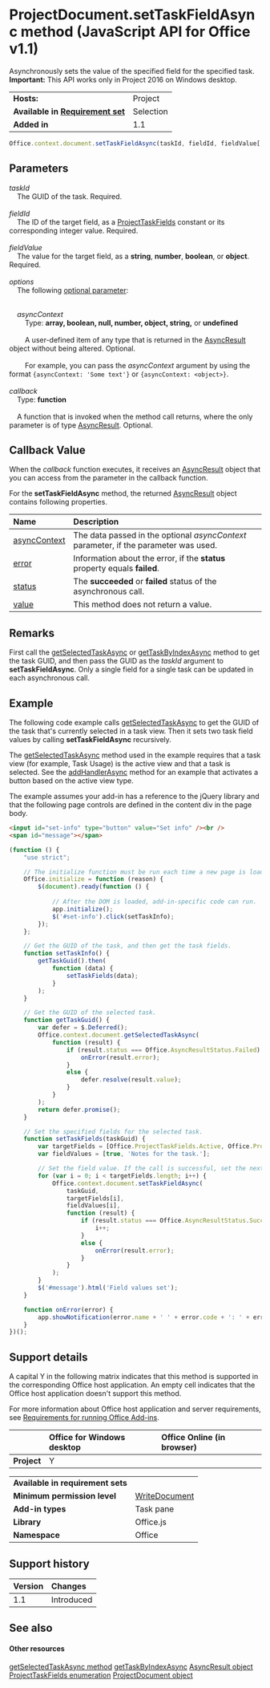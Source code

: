 
# ProjectDocument.setTaskFieldAsync method (JavaScript API for Office v1.1)
Asynchronously sets the value of the specified field for the specified task.
 **Important:** This API works only in Project 2016 on Windows desktop.

|||
|:-----|:-----|
|**Hosts:**|Project|
|**Available in [Requirement set](../../docs/overview/specify-office-hosts-and-api-requirements.md)**|Selection|
|**Added in**|1.1|

```js
Office.context.document.setTaskFieldAsync(taskId, fieldId, fieldValue[, options][, callback]);
```


## Parameters


_taskId_<br/>
&nbsp;&nbsp;&nbsp;&nbsp;The GUID of the task. Required.<br/><br/>
_fieldId_<br/>
&nbsp;&nbsp;&nbsp;&nbsp;The ID of the target field, as a [ProjectTaskFields](https://dev.office.com/reference/add-ins/shared/projecttaskfields-enumeration) constant or its corresponding integer value. Required.<br/><br/>
_fieldValue_<br/>
&nbsp;&nbsp;&nbsp;&nbsp;The value for the target field, as a  **string**,  **number**,  **boolean**, or  **object**. Required.<br/><br/>
_options_<br/>
&nbsp;&nbsp;&nbsp;&nbsp;The following [optional parameter](../../docs/develop/asynchronous-programming-in-office-add-ins.md#passing-optional-parameters-to-asynchronous-methods):<br/><br/>

&nbsp;&nbsp;&nbsp;&nbsp;_asyncContext_<br/>
&nbsp;&nbsp;&nbsp;&nbsp;&nbsp;&nbsp;&nbsp;&nbsp;Type: **array, boolean, null, number, object, string,** or **undefined**<br/></br>&nbsp;&nbsp;&nbsp;&nbsp;&nbsp;&nbsp;&nbsp;&nbsp;A user-defined item of any type that is returned in the [AsyncResult](https://dev.office.com/reference/add-ins/shared/asyncresult) object without being altered. Optional.</br></br>&nbsp;&nbsp;&nbsp;&nbsp;&nbsp;&nbsp;&nbsp;&nbsp;For example, you can pass the _asyncContext_ argument by using the format `{asyncContext: 'Some text'}` or `{asyncContext: <object>}`.<br/><br/>
_callback_<br/>
&nbsp;&nbsp;&nbsp;&nbsp;Type: **function**<br/><br/>
&nbsp;&nbsp;&nbsp;&nbsp;A function that is invoked when the method call returns, where the only parameter is of type [AsyncResult](https://dev.office.com/reference/add-ins/shared/asyncresult). Optional.
    

## Callback Value

When the  _callback_ function executes, it receives an [AsyncResult](https://dev.office.com/reference/add-ins/shared/asyncresult) object that you can access from the parameter in the callback function.

For the  **setTaskFieldAsync** method, the returned [AsyncResult](https://dev.office.com/reference/add-ins/shared/asyncresult) object contains following properties.



|**Name**|**Description**|
|:-----|:-----|
|[asyncContext](https://dev.office.com/reference/add-ins/shared/asyncresult.asynccontext)|The data passed in the optional  _asyncContext_ parameter, if the parameter was used.|
|[error](https://dev.office.com/reference/add-ins/shared/asyncresult.error)|Information about the error, if the  **status** property equals **failed**.|
|[status](https://dev.office.com/reference/add-ins/shared/asyncresult.status)|The  **succeeded** or **failed** status of the asynchronous call.|
|[value](https://dev.office.com/reference/add-ins/shared/asyncresult.value)|This method does not return a value.|

## Remarks

First call the [getSelectedTaskAsync](https://dev.office.com/reference/add-ins/shared/projectdocument.getselectedtaskasync) or [getTaskByIndexAsync](https://dev.office.com/reference/add-ins/shared/projectdocument.settaskfieldasync) method to get the task GUID, and then pass the GUID as the _taskId_ argument to **setTaskFieldAsync**. Only a single field for a single task can be updated in each asynchronous call.


## Example

The following code example calls [getSelectedTaskAsync](https://dev.office.com/reference/add-ins/shared/projectdocument.getselectedtaskasync) to get the GUID of the task that's currently selected in a task view. Then it sets two task field values by calling **setTaskFieldAsync** recursively.

The [getSelectedTaskAsync](https://dev.office.com/reference/add-ins/shared/projectdocument.getselectedtaskasync) method used in the example requires that a task view (for example, Task Usage) is the active view and that a task is selected. See the [addHandlerAsync](https://dev.office.com/reference/add-ins/shared/projectdocument.addhandlerasync) method for an example that activates a button based on the active view type.

The example assumes your add-in has a reference to the jQuery library and that the following page controls are defined in the content div in the page body.




```HTML
<input id="set-info" type="button" value="Set info" /><br />
<span id="message"></span>
```




```js
(function () {
    "use strict";

    // The initialize function must be run each time a new page is loaded.
    Office.initialize = function (reason) {
        $(document).ready(function () {
            
            // After the DOM is loaded, add-in-specific code can run.
            app.initialize();
            $('#set-info').click(setTaskInfo);
        });
    };

    // Get the GUID of the task, and then get the task fields.
    function setTaskInfo() {
        getTaskGuid().then(
            function (data) {
                setTaskFields(data);
            }
        );
    }

    // Get the GUID of the selected task.
    function getTaskGuid() {
        var defer = $.Deferred();
        Office.context.document.getSelectedTaskAsync(
            function (result) {
                if (result.status === Office.AsyncResultStatus.Failed) {
                    onError(result.error);
                }
                else {
                    defer.resolve(result.value);
                }
            }
        );
        return defer.promise();
    }

    // Set the specified fields for the selected task.
    function setTaskFields(taskGuid) {
        var targetFields = [Office.ProjectTaskFields.Active, Office.ProjectTaskFields.Notes];
        var fieldValues = [true, 'Notes for the task.'];

        // Set the field value. If the call is successful, set the next field.
        for (var i = 0; i < targetFields.length; i++) {
            Office.context.document.setTaskFieldAsync(
                taskGuid,
                targetFields[i],
                fieldValues[i],
                function (result) {
                    if (result.status === Office.AsyncResultStatus.Succeeded) {
                        i++;
                    }
                    else {
                        onError(result.error);
                    }
                }
            );
        }
        $('#message').html('Field values set');
    }

    function onError(error) {
        app.showNotification(error.name + ' ' + error.code + ': ' + error.message);
    }
})();
```


## Support details


A capital Y in the following matrix indicates that this method is supported in the corresponding Office host application. An empty cell indicates that the Office host application doesn't support this method.

For more information about Office host application and server requirements, see [Requirements for running Office Add-ins](../../docs/overview/requirements-for-running-office-add-ins.md).


||**Office for Windows desktop**|**Office Online (in browser)**|
|:-----|:-----|:-----|
|**Project**|Y||

|||
|:-----|:-----|
|**Available in requirement sets**||
|**Minimum permission level**|[WriteDocument](../../docs/develop/requesting-permissions-for-api-use-in-content-and-task-pane-add-ins.md)|
|**Add-in types**|Task pane|
|**Library**|Office.js|
|**Namespace**|Office|

## Support history



|**Version**|**Changes**|
|:-----|:-----|
|1.1|Introduced|

## See also



#### Other resources


[getSelectedTaskAsync method](https://dev.office.com/reference/add-ins/shared/projectdocument.getselectedresourceasync)
[getTaskByIndexAsync](https://dev.office.com/reference/add-ins/shared/projectdocument.settaskfieldasync)
[AsyncResult object](https://dev.office.com/reference/add-ins/shared/asyncresult)
[ProjectTaskFields enumeration](https://dev.office.com/reference/add-ins/shared/projecttaskfields-enumeration)
[ProjectDocument object](https://dev.office.com/reference/add-ins/shared/projectdocument.projectdocument)
